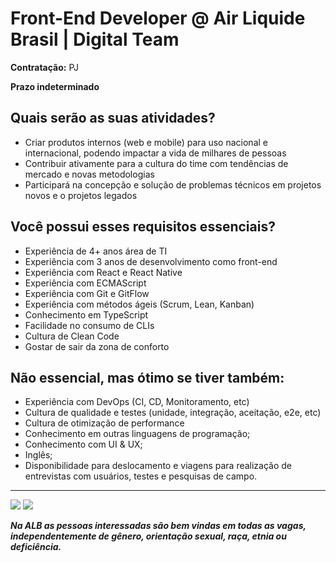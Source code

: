 # Front-End Developer @ Air Liquide Brasil | Digital Team

**Contratação:** PJ

**Prazo indeterminado**

## Quais serão as suas atividades?

- Criar produtos internos (web e mobile) para uso nacional e internacional, podendo impactar a vida de milhares de pessoas
- Contribuir ativamente para a cultura do time com tendências de mercado e novas metodologias
- Participará na concepção e solução de problemas técnicos em projetos novos e o projetos legados

## Você possui esses requisitos essenciais?
- Experiência de 4+ anos área de TI
- Experiência com 3 anos de desenvolvimento como front-end
- Experiência com React e React Native
- Experiência com ECMAScript
- Experiência com Git e GitFlow
- Experiência com métodos ágeis (Scrum, Lean, Kanban)
- Conhecimento em TypeScript
- Facilidade no consumo de CLIs
- Cultura de Clean Code
- Gostar de sair da zona de conforto

## Não essencial, mas ótimo se tiver também:
- Experiência com DevOps (CI, CD, Monitoramento, etc)
- Cultura de qualidade e testes (unidade, integração, aceitação, e2e, etc)
- Cultura de otimização de performance
- Conhecimento em outras linguagens de programação;
- Conhecimento com UI & UX;
- Inglês;
- Disponibilidade para deslocamento e viagens para realização de entrevistas com usuários, testes e pesquisas de campo.


---

![](https://i.ibb.co/X4GV83K/Whats-App-Image-2020-09-29-at-10-01-09.jpg)
![](https://i.ibb.co/jyyTGxY/Whats-App-Image-2020-09-29-at-10-01-08.jpg)

_**Na ALB as pessoas interessadas são bem vindas em todas as vagas, independentemente de gênero, orientação sexual, raça, etnia ou deficiência.**_
